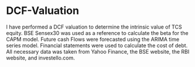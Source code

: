 # DCF-Valuation
I have performed a DCF valuation to determine the intrinsic value of TCS equity. 
BSE Sensex30 was used as a reference to calculate the beta for the CAPM model.
Future cash Flows were forecasted using the ARIMA time series model.
Financial statements were used to calculate the cost of debt.
All necessary data was taken from Yahoo Finance, the BSE website, the RBI website, and investello.com.
